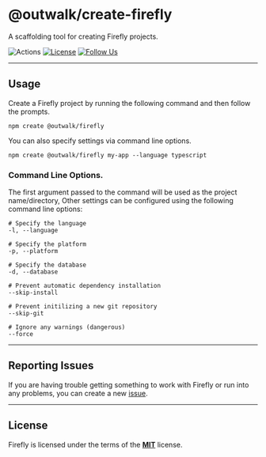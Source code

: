 # @outwalk/create-firefly

A scaffolding tool for creating Firefly projects.

![Actions](https://github.com/OutwalkStudios/firefly/workflows/build/badge.svg)
[![License](https://img.shields.io/badge/license-MIT-blue.svg)](https://github.com/OutwalkStudios/firefly/blob/main/LICENSE)
[![Follow Us](https://img.shields.io/badge/follow-on%20twitter-4AA1EC.svg)](https://twitter.com/OutwalkStudios)

---

## Usage

Create a Firefly project by running the following command and then follow the prompts.

```
npm create @outwalk/firefly
```

You can also specify settings via command line options.

```
npm create @outwalk/firefly my-app --language typescript
```

### Command Line Options.

The first argument passed to the command will be used as the project name/directory, Other settings can be configured using the following command line options:

```
# Specify the language
-l, --language

# Specify the platform
-p, --platform

# Specify the database
-d, --database

# Prevent automatic dependency installation
--skip-install

# Prevent initilizing a new git repository
--skip-git

# Ignore any warnings (dangerous)
--force
```
---

## Reporting Issues

If you are having trouble getting something to work with Firefly or run into any problems, you can create a new [issue](https://github.com/OutwalkStudios/firefly/issues).

---

## License

Firefly is licensed under the terms of the [**MIT**](https://github.com/OutwalkStudios/firefly/blob/main/LICENSE) license.